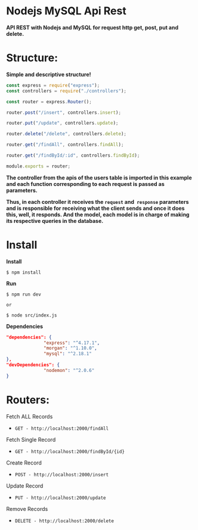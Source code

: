 # Nodejs MySQL Api Rest
**API REST with Nodejs and MySQL for request http get, post, put and delete.**

# Structure:

**Simple and descriptive structure!**

```javascript
const express = require("express");
const controllers = require("./controllers");

const router = express.Router();

router.post("/insert", controllers.insert);

router.put("/update", controllers.update);

router.delete("/delete", controllers.delete);

router.get("/findAll", controllers.findAll);

router.get("/findById/:id", controllers.findById);

module.exports = router;
```

**The controller from the apis of the users table is imported in this example and each function corresponding to each request is passed as parameters.**

**Thus, in each controller it receives the `request` and` response` parameters and is responsible for receiving what the client sends and once it does this, well, it responds. And the model, each model is in charge of making its respective queries in the database.**

# Install

**Install**

```console
$ npm install
```

**Run**

```console
$ npm run dev

or

$ node src/index.js
```

**Dependencies**

```json
"dependencies": {
              "express": "^4.17.1",
              "morgan": "^1.10.0",
              "mysql": "^2.18.1"
},
"devDependencies": {
              "nodemon": "^2.0.6"
}
```

# Routers:

Fetch ALL Records

- `GET - http://localhost:2000/findAll`

Fetch Single Record

- `GET - http://localhost:2000/findById/{id}`

Create Record

- `POST - http://localhost:2000/insert`

Update Record

- `PUT - http://localhost:2000/update`

Remove Records

- `DELETE - http://localhost:2000/delete`
